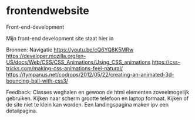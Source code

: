 # frontendwebsite
Front-end-development

Mijn front-end development site staat hier in

Bronnen: Navigatie https://youtu.be/cQ6YQ8K5MRw
https://developer.mozilla.org/en-US/docs/Web/CSS/CSS_Animations/Using_CSS_animations
https://css-tricks.com/making-css-animations-feel-natural/ 
https://tympanus.net/codrops/2012/05/22/creating-an-animated-3d-bouncing-ball-with-css3/ 

Feedback: Classes weghalen en gewoon de html elementen zoveelmogelijk gebruiken. Kijken naar scherm grootte telefoon en laptop formaat. Kijken of de site niet te klein kan worden. Een landingspagina maken ipv een detailpagina.


